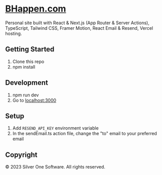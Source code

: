 # [BHappen.com](https://bhappen.com)

Personal site built with React & Next.js (App Router & Server Actions), TypeScript, Tailwind CSS, Framer Motion, React Email & Resend, Vercel hosting.

## Getting Started

1. Clone this repo
2. npm install

## Development

1. npm run dev
2. Go to [localhost:3000](https://localhost:3000)

## Setup

1. Add `RESEND_API_KEY` environment variable
2. In the sendEmail.ts action file, change the "to" email to your preferred email

## Copyright

&copy; 2023 Silver One Software. All rights reserved.